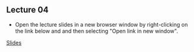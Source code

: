 ## Lecture 04

- Open the lecture slides in a new browser window by right-clicking on the link below and and then selecting "Open link in new window". 

[Slides](/assets/lectures/lect04/Lect04.html)                              
